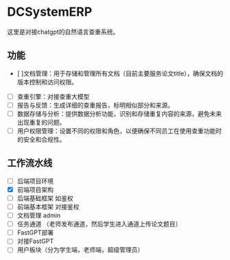# DCSystemERP
这里是对接chatgpt的自然语言查重系统。
## 功能
- [ ]文档管理：用于存储和管理所有文档（目前主要服务论文title），确保文档的版本控制和访问权限。
- [ ] 查重引擎：对接查重大模型
- [ ] 报告与反馈：生成详细的查重报告，标明相似部分和来源。
- [ ] 数据存储与分析：提供数据分析功能，识别和存储重复内容的来源，避免未来出现重复的问题。
- [ ] 用户权限管理：设置不同的权限和角色，以便确保不同员工在使用查重功能时的安全和合规性。
## 工作流水线
- [ ] 后端项目环境
- [X] 前端项目架构
- [ ] 后端基础框架 如鉴权
- [ ] 前端基本框架 对接鉴权
- [ ] 文档管理 admin
- [ ] 任务通道 （老师发布通道，然后学生进入通道上传论文题目）
- [ ] FastGPT部署
- [ ] 对接FastGPT
- [ ] 用户板块（分为学生端，老师端，超级管理员）
